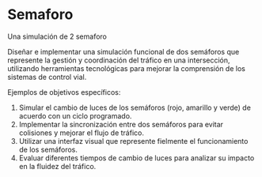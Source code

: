 # Semaforo
Una simulación de 2 semaforo

Diseñar e implementar una simulación funcional de dos semáforos que represente la gestión y coordinación del tráfico en una intersección, utilizando herramientas tecnológicas para mejorar la comprensión de los sistemas de control vial.

Ejemplos de objetivos específicos:
1. Simular el cambio de luces de los semáforos (rojo, amarillo y verde) de acuerdo con un ciclo programado.
2. Implementar la sincronización entre dos semáforos para evitar colisiones y mejorar el flujo de tráfico.
3. Utilizar una interfaz visual que represente fielmente el funcionamiento de los semáforos.
4. Evaluar diferentes tiempos de cambio de luces para analizar su impacto en la fluidez del tráfico.
